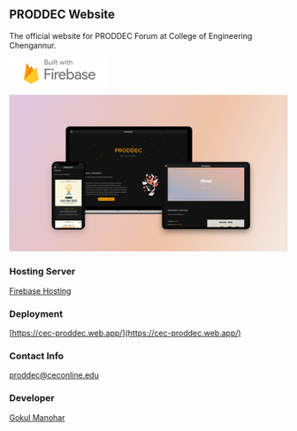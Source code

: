 ## PRODDEC Website
The official website for PRODDEC Forum at College of Engineering Chengannur. 
   
[![Firebase](built-with-firebase.svg)](https://firebase.google.com/) 

<p align="center">
  <img src="proddec-website-on-devices.png" alt="proddec-website-on-devices"/>
</p>


### Hosting Server  
[Firebase Hosting](https://firebase.google.com/docs/hosting)

### Deployment
[https://cec-proddec.web.app/](https://cec-proddec.web.app/)

### Contact Info
[proddec@ceconline.edu](mailto:proddec@ceconline.edu)


### Developer
[Gokul Manohar](mailto:dev.gokulmanohar@gmail.com)
